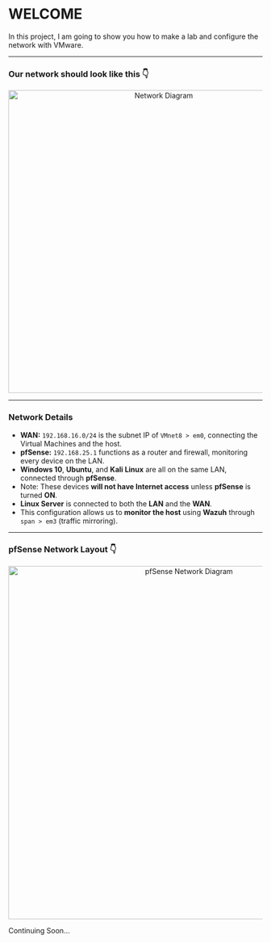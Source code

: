 # WELCOME

In this project, I am going to show you how to make a lab and configure the network with VMware.

---

### Our network should look like this 👇

<p align="center">
  <img src="https://github.com/user-attachments/assets/73a1ea38-87c6-48e3-81df-c7bd885950d1" alt="Network Diagram" width="600">
</p>

---

### Network Details

- **WAN:** `192.168.16.0/24` is the subnet IP of `VMnet8 > em0`, connecting the Virtual Machines and the host.  
- **pfSense:** `192.168.25.1` functions as a router and firewall, monitoring every device on the LAN.
- **Windows 10**, **Ubuntu**, and **Kali Linux** are all on the same LAN, connected through **pfSense**.  
- Note: These devices **will not have Internet access** unless **pfSense** is turned **ON**.
- **Linux Server** is connected to both the **LAN** and the **WAN**.  
- This configuration allows us to **monitor the host** using **Wazuh** through `span > em3` (traffic mirroring).



---

### pfSense Network Layout 👇

<p align="center">
  <img src="https://github.com/user-attachments/assets/4563aad6-39bf-4b5f-b2a5-01aa7ba3ea97" alt="pfSense Network Diagram" width="700">
</p>

Continuing Soon...
